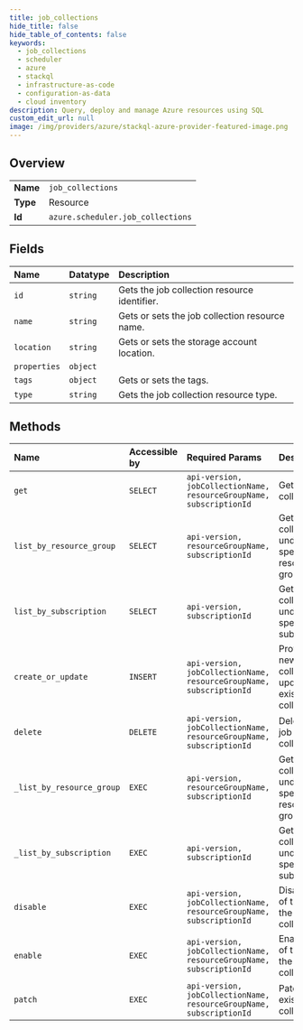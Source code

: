 ```yaml
---
title: job_collections
hide_title: false
hide_table_of_contents: false
keywords:
  - job_collections
  - scheduler
  - azure    
  - stackql
  - infrastructure-as-code
  - configuration-as-data
  - cloud inventory
description: Query, deploy and manage Azure resources using SQL
custom_edit_url: null
image: /img/providers/azure/stackql-azure-provider-featured-image.png
---
```

  
    

## Overview
<table><tbody>
<tr><td><b>Name</b></td><td><code>job_collections</code></td></tr>
<tr><td><b>Type</b></td><td>Resource</td></tr>
<tr><td><b>Id</b></td><td><code>azure.scheduler.job_collections</code></td></tr>
</tbody></table>

## Fields
| Name | Datatype | Description |
|:-----|:---------|:------------|
| `id` | `string` | Gets the job collection resource identifier. |
| `name` | `string` | Gets or sets the job collection resource name. |
| `location` | `string` | Gets or sets the storage account location. |
| `properties` | `object` |  |
| `tags` | `object` | Gets or sets the tags. |
| `type` | `string` | Gets the job collection resource type. |
## Methods
| Name | Accessible by | Required Params | Description |
|:-----|:--------------|:----------------|:------------|
| `get` | `SELECT` | `api-version, jobCollectionName, resourceGroupName, subscriptionId` | Gets a job collection. |
| `list_by_resource_group` | `SELECT` | `api-version, resourceGroupName, subscriptionId` | Gets all job collections under specified resource group. |
| `list_by_subscription` | `SELECT` | `api-version, subscriptionId` | Gets all job collections under specified subscription. |
| `create_or_update` | `INSERT` | `api-version, jobCollectionName, resourceGroupName, subscriptionId` | Provisions a new job collection or updates an existing job collection. |
| `delete` | `DELETE` | `api-version, jobCollectionName, resourceGroupName, subscriptionId` | Deletes a job collection. |
| `_list_by_resource_group` | `EXEC` | `api-version, resourceGroupName, subscriptionId` | Gets all job collections under specified resource group. |
| `_list_by_subscription` | `EXEC` | `api-version, subscriptionId` | Gets all job collections under specified subscription. |
| `disable` | `EXEC` | `api-version, jobCollectionName, resourceGroupName, subscriptionId` | Disables all of the jobs in the job collection. |
| `enable` | `EXEC` | `api-version, jobCollectionName, resourceGroupName, subscriptionId` | Enables all of the jobs in the job collection. |
| `patch` | `EXEC` | `api-version, jobCollectionName, resourceGroupName, subscriptionId` | Patches an existing job collection. |
